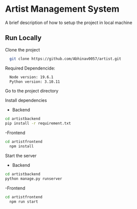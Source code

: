 # Artist Management System

A brief description of how to setup the project in local machine

## Run Locally

Clone the project

```bash
  git clone https://github.com/Abhinav0057/artist.git
```

Required Dependencide:

```bash
  Node version: 19.6.1
  Python version: 3.10.11
```

Go to the project directory

Install dependencies

- Backend

```bash
cd artistbackend
pip install -r requirement.txt
```

-Frontend

```bash
cd artistfrontend
  npm install
```

Start the server

- Backend

```bash
cd artistbackend
python manage.py runserver
```

-Frontend

```bash
cd artistfrontend
  npm run start
```
